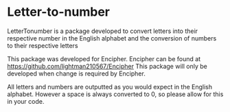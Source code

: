 # Letter-to-number

LetterTonumber is a package developed to convert letters into their respective number in the English alphabet and the conversion of numbers to their respective letters

This package was developed for Encipher. Encipher can be found at https://github.com/lightman210567/Encipher
This package will only be developed when change is required by Encipher.

All letters and numbers are outputted as you would expect in the English alphabet. However a space is always converted to 0, so please allow for this in your code.
